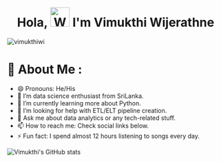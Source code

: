 <h1 align="center"> Hola, <img src="https://raw.githubusercontent.com/nixin72/nixin72/master/wave.gif" 
         alt="Waving hand animated gif"
         height="45"
         width="45" /> I'm Vimukthi Wijerathne</h1>

<p align="left"> <img src="https://komarev.com/ghpvc/?username=vimukthiwi&label=Views&color=blue&style=plastic&style=for-the-badge" alt="vimukthiwi" /> </p>


# 💫 About Me :
- 😄 Pronouns: He/His
- 🔭 I’m data science enthusiast from SriLanka.
- 🌱 I’m currently learning more about Python.
- 🤔 I’m looking for help with ETL/ELT pipeline creation.
- 💬 Ask me about data analytics or any tech-related stuff.
- 📫 How to reach me: Check social links below.
- ⚡ Fun fact: I spend almost 12 hours listening to songs every day.

![Vimukthi's GitHub stats](https://github-readme-stats.vercel.app/api?username=vimukthiwi&theme=dark&show_icons=true)
